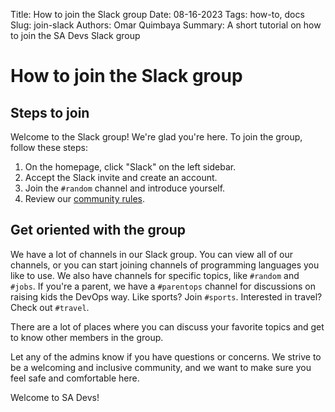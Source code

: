 Title: How to join the Slack group
Date: 08-16-2023
Tags: how-to, docs
Slug: join-slack
Authors: Omar Quimbaya
Summary: A short tutorial on how to join the SA Devs Slack group

# How to join the Slack group

## Steps to join

Welcome to the Slack group! We're glad you're here. To join the group, follow these steps:

1. On the homepage, click "Slack" on the left sidebar.
2. Accept the Slack invite and create an account.
3. Join the `#random` channel and introduce yourself.
4. Review our [community rules](https://sanantoniodevs.com/pages/rules.html).

## Get oriented with the group

We have a lot of channels in our Slack group. You can view all of our channels, or you can start joining channels of programming languages you like to use. We also have channels for specific topics, like `#random` and `#jobs`. If you're a parent, we have a `#parentops` channel for discussions on raising kids the DevOps way. Like sports? Join `#sports`. Interested in travel? Check out `#travel`.

There are a lot of places where you can discuss your favorite topics and get to know other members in the group.

Let any of the admins know if you have questions or concerns. We strive to be a welcoming and inclusive community, and we want to make sure you feel safe and comfortable here.

Welcome to SA Devs!
